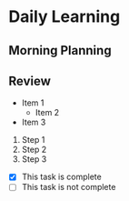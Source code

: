 # Daily Learning
## Morning Planning
## Review

- Item 1
  - Item 2
- Item 3

1. Step 1
1. Step 2
1. Step 3

- [x] This task is complete
- [ ] This task is not complete
